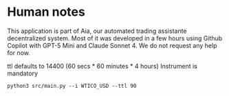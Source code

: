# Human notes

This application is part of Aia, our automated trading assistante decentralized system. Most of it was developed in a few hours using Github Copilot with GPT-5 Mini and Claude Sonnet 4. We do not request any help for now.

ttl defaults to 14400 (60 secs * 60 minutes * 4 hours)
Instrument is mandatory
```
python3 src/main.py --i WTICO_USD --ttl 90
```